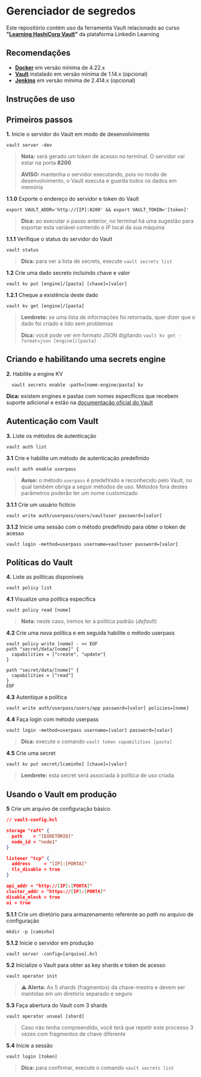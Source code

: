 # Gerenciador de segredos

Este repositório contém uso da ferramenta Vault relacionado ao curso **"[Learning HashiCorp Vault](https://www.linkedin.com/learning/learning-hashicorp-vault)"** da plataforma Linkedin Learning

## Recomendações

* **[Docker](https://www.docker.com/products/docker-desktop/)** em versão mínima de 4.22.x
* **[Vault](https://developer.hashicorp.com/vault/downloads)** instalado em versão mínima de 1.14.x (opcional)
* **[Jenkins](https://www.jenkins.io/download/)** em versão mínima de 2.414.x (opcional)

## Instruções de uso

## Primeiros passos

**1.** Inicie o servidor do Vault em modo de desenvolvimento

```shell
vault server -dev
```

> **Nota:** será gerado um token de acesso no terminal. O servidor vai estar na porta **8200**
>
> **AVISO:** mantenha o servidor executando, pois no modo de desenvolvimento, o Vault executa e guarda todos os dados em memória

**1.1.0** Exporte o endereço do servidor e token do Vault

```shell
export VAULT_ADDR='http://[IP]:8200' && export VAULT_TOKEN='[token]'
```

> **Dica:** ao executar o passo anterior, no terminal há uma sugestão para exportar esta variável contendo o IP local da sua máquina

**1.1.1** Verifique o status do servidor do Vault

```shell
vault status
```

> **Dica:** para ver a lista de secrets, execute `vault secrets list`

**1.2** Crie uma dado secreto incluindo chave e valor

```shell
vault kv put [engine]/[pasta] [chave]=[valor]
```

**1.2.1** Cheque a existência deste dado

```shell
vault kv get [engine]/[pasta]
```

> **Lembrete:** se uma lista de informações foi retornada, quer dizer que o dado foi criado e lido sem problemas
>
> **Dica:** você pode ver em formato JSON digitando `vault kv get -format=json [engine]/[pasta]`

## Criando e habilitando uma secrets engine

**2.** Habilite a engine KV

```shell
  vault secrets enable -path=[nome-engine/pasta] kv
```

**Dica:** existem engines e pastas com nomes específicos que recebem suporte adicional e estão na [documentação oficial do Vault](https://developer.hashicorp.com/vault/tutorials/getting-started/getting-started-help)

## Autenticação com Vault

**3.** Liste os métodos de autenticação

```shell
vault auth list
```

**3.1** Crie e habilite um método de autenticação predefinido

```shell
vault auth enable userpass
```

> **Aviso:** o método `userpass` é predefinido e reconhecido pelo Vault, no qual também obriga a seguir métodos de uso. Métodos fora destes parâmetros poderão ter um nome customizado

**3.1.1** Crie um usuário fictício

```shell
vault write auth/userpass/users/vaultuser password=[valor]
```

**3.1.2** Inicie uma sessão com o método predefinido para obter o token de acesso

```shell
vault login -method=userpass username=vaultuser password=[valor]
```

## Políticas do Vault

**4.** Liste as políticas disponíveis

```shell
vault policy list
```

**4.1** Visualize uma política específica

```shell
vault policy read [nome]
```

> **Nota:** neste caso, iremos ler a política padrão (*default*)

**4.2** Crie uma nova política e em seguida habilite o método userpass

```shell
vault policy write [nome] - << EOF
path "secret/data/[nome]" {
  capabilities = ["create", "update"]
}

path "secret/data/[nome]" {
  capabilities = ["read"]
}
EOF
```

**4.3** Autentique a política

```shell
vault write auth/userpass/users/app password=[valor] policies=[nome]
```

**4.4** Faça login com método userpass

```shell
vault login -method=userpass username=[valor] password=[valor]
```

> **Dica:** execute o comando `vault token capabilities [pasta]`

**4.5** Crie uma secret

```shell
vault kv put secret/[caminho] [chave]=[valor]
```

> **Lembrete:** esta secret será associada à política de uso criada

## Usando o Vault em produção

**5** Crie um arquivo de configuração básico

```json
// vault-config.hcl

storage "raft" {
  path    = "[DIRETÓRIO]"
  node_id = "node1"
}

listener "tcp" {
  address     = "[IP]:[PORTA]"
  tls_disable = true
}

api_addr = "http://[IP]:[PORTA]"
cluster_addr = "https://[IP]:[PORTA]"
disable_mlock = true
ui = true
```

**5.1.1** Crie um diretório para armazenamento referente ao *path* no arquivo de configuração

```shell
mkdir -p [caminho]
```

**5.1.2** Inicie o servidor em produção

```shell
vault server -config=[arquivo].hcl
```

**5.2** Inicialize o Vault para obter as key shards e token de acesso

```shell
vault operator init
```

> **⚠️  Alerta:** As 5 shards (fragmentos) da chave-mestra e devem ser mantidas em um diretório separado e seguro

**5.3** Faça abertura do Vault com 3 shards

```shell
vault operator unseal [shard]
```

> Caso não tenha compreendido, você terá que repetir este processo 3 vezes com fragmentos de chave diferente

**5.4** Inicie a sessão

```shell
vault login [token]
```

> **Dica:** para confirmar, execute o comando `vault secrets list`
